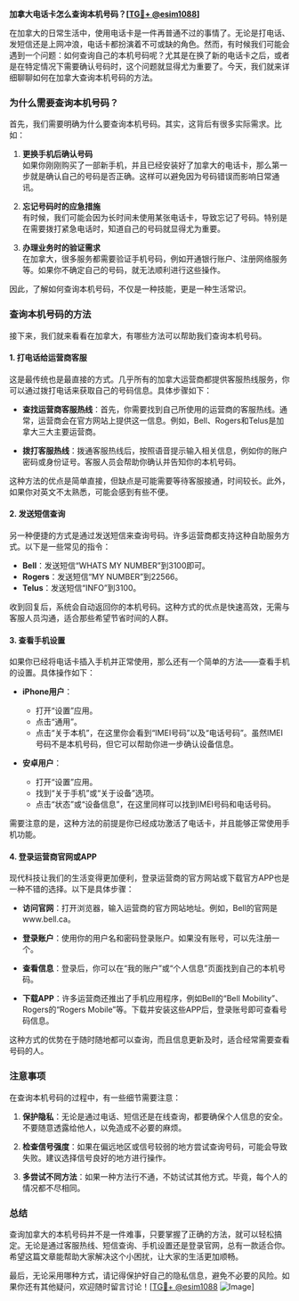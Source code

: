 **加拿大电话卡怎么查询本机号码？[[TG💪+ @esim1088](https://t.me/s/esim1088)]**

在加拿大的日常生活中，使用电话卡是一件再普通不过的事情了。无论是打电话、发短信还是上网冲浪，电话卡都扮演着不可或缺的角色。然而，有时候我们可能会遇到一个问题：如何查询自己的本机号码呢？尤其是在换了新的电话卡之后，或者是在特定情况下需要确认号码时，这个问题就显得尤为重要了。今天，我们就来详细聊聊如何在加拿大查询本机号码的方法。

### **为什么需要查询本机号码？**

首先，我们需要明确为什么要查询本机号码。其实，这背后有很多实际需求。比如：

1. **更换手机后确认号码**  
   如果你刚刚购买了一部新手机，并且已经安装好了加拿大的电话卡，那么第一步就是确认自己的号码是否正确。这样可以避免因为号码错误而影响日常通讯。

2. **忘记号码时的应急措施**  
   有时候，我们可能会因为长时间未使用某张电话卡，导致忘记了号码。特别是在需要拨打紧急电话时，知道自己的号码就显得尤为重要。

3. **办理业务时的验证需求**  
   在加拿大，很多服务都需要验证手机号码，例如开通银行账户、注册网络服务等。如果你不确定自己的号码，就无法顺利进行这些操作。

因此，了解如何查询本机号码，不仅是一种技能，更是一种生活常识。

### **查询本机号码的方法**

接下来，我们就来看看在加拿大，有哪些方法可以帮助我们查询本机号码。

#### **1. 打电话给运营商客服**

这是最传统也是最直接的方式。几乎所有的加拿大运营商都提供客服热线服务，你可以通过拨打电话来获取自己的号码信息。具体步骤如下：

- **查找运营商客服热线**：首先，你需要找到自己所使用的运营商的客服热线。通常，运营商会在官方网站上提供这一信息。例如，Bell、Rogers和Telus是加拿大三大主要运营商。
  
- **拨打客服热线**：拨通客服热线后，按照语音提示输入相关信息，例如你的账户密码或身份证号。客服人员会帮助你确认并告知你的本机号码。

这种方法的优点是简单直接，但缺点是可能需要等待客服接通，时间较长。此外，如果你对英文不太熟悉，可能会感到有些不便。

#### **2. 发送短信查询**

另一种便捷的方式是通过发送短信来查询号码。许多运营商都支持这种自助服务方式。以下是一些常见的指令：

- **Bell**：发送短信“WHATS MY NUMBER”到3100即可。
- **Rogers**：发送短信“MY NUMBER”到22566。
- **Telus**：发送短信“INFO”到3100。

收到回复后，系统会自动返回你的本机号码。这种方式的优点是快速高效，无需与客服人员沟通，适合那些希望节省时间的人群。

#### **3. 查看手机设置**

如果你已经将电话卡插入手机并正常使用，那么还有一个简单的方法——查看手机的设置。具体操作如下：

- **iPhone用户**：
  - 打开“设置”应用。
  - 点击“通用”。
  - 点击“关于本机”，在这里你会看到“IMEI号码”以及“电话号码”。虽然IMEI号码不是本机号码，但它可以帮助你进一步确认设备信息。

- **安卓用户**：
  - 打开“设置”应用。
  - 找到“关于手机”或“关于设备”选项。
  - 点击“状态”或“设备信息”，在这里同样可以找到IMEI号码和电话号码。

需要注意的是，这种方法的前提是你已经成功激活了电话卡，并且能够正常使用手机功能。

#### **4. 登录运营商官网或APP**

现代科技让我们的生活变得更加便利，登录运营商的官方网站或下载官方APP也是一种不错的选择。以下是具体步骤：

- **访问官网**：打开浏览器，输入运营商的官方网站地址。例如，Bell的官网是www.bell.ca。
- **登录账户**：使用你的用户名和密码登录账户。如果没有账号，可以先注册一个。
- **查看信息**：登录后，你可以在“我的账户”或“个人信息”页面找到自己的本机号码。

- **下载APP**：许多运营商还推出了手机应用程序，例如Bell的“Bell Mobility”、Rogers的“Rogers Mobile”等。下载并安装这些APP后，登录账号即可查看号码信息。

这种方式的优势在于随时随地都可以查询，而且信息更新及时，适合经常需要查看号码的人。

### **注意事项**

在查询本机号码的过程中，有一些细节需要注意：

1. **保护隐私**：无论是通过电话、短信还是在线查询，都要确保个人信息的安全。不要随意透露给他人，以免造成不必要的麻烦。
   
2. **检查信号强度**：如果在偏远地区或信号较弱的地方尝试查询号码，可能会导致失败。建议选择信号良好的地方进行操作。

3. **多尝试不同方法**：如果一种方法行不通，不妨试试其他方式。毕竟，每个人的情况都不尽相同。

### **总结**

查询加拿大的本机号码并不是一件难事，只要掌握了正确的方法，就可以轻松搞定。无论是通过客服热线、短信查询、手机设置还是登录官网，总有一款适合你。希望这篇文章能帮助大家解决这个小困扰，让大家的生活更加顺畅。

最后，无论采用哪种方式，请记得保护好自己的隐私信息，避免不必要的风险。如果你还有其他疑问，欢迎随时留言讨论！[[TG💪+ @esim1088](https://t.me/s/esim1088) ![Image](https://i.postimg.cc/4NQfJmqS/Snipaste-2025-05-13-00-14-12.png)]